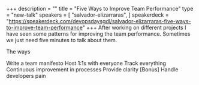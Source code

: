 +++
description = ""
title = "Five Ways to Improve Team Performance"
type = "new-talk"
speakers = [
        "salvador-elizarraras",
]
speakerdeck = "https://speakerdeck.com/devopsdaysgdl/salvador-elizarraras-five-ways-to-improve-team-performance"
+++
After working on different projects I have seen some patterns for improving the team performance. Sometimes we just need five minutes to talk about them.

The ways

Write a team manifesto
Host 1:1s with everyone
Track everything
Continuous improvement in processes
Provide clarity
[Bonus] Handle developers pain